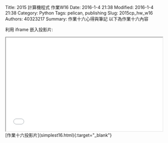 Title: 2015 計算機程式 作業W16
Date: 2016-1-4 21:38
Modified: 2016-1-4 21:38
Category: Python
Tags: pelican, publishing
Slug: 2015cp_hw_w16
Authors: 40323217
Summary: 作業十六心得與筆記
以下為作業十六內容 

利用 iframe 嵌入投影片:

<iframe src="simplest16.html" width="500" height="300"></iframe>
<br / >
[作業十六投影片](simplest16.html){:target="_blank"}

